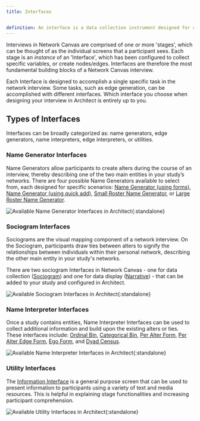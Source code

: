 ```yaml
---
title: Interfaces


definition: An interface is a data collection instrument designed for a specific task. Interfaces are configured in Architect, and added to the interview protocol, where they are subsequently called stages.
---
```


Interviews in Network Canvas are comprised of one or more 'stages', which can be thought of as the individual screens that a participant sees. Each stage is an _instance_ of an 'Interface', which has been configured to collect specific variables, or create nodes/edges. Interfaces are therefore the most fundamental building blocks of a Network Canvas interview.

Each Interface is designed to accomplish a single specific task in the network interview. Some tasks, such as edge generation, can be accomplished with different interfaces. Which interface you choose when designing your interview in Architect is entirely up to you.

## Types of Interfaces

Interfaces can be broadly categorized as: name generators, edge generators, name interpreters, edge interpreters, or utilities.

### Name Generator Interfaces

Name Generators allow participants to create alters during the course of an interview, thereby describing one of the two main entities in your study’s networks. There are four possible Name Generators available to select from, each designed for specific scenarios: [Name Generator (using forms)](../_interface-documentation/name-generator-using-forms.md), [Name Generator (using quick add)](../_interface-documentation/name-generator-using-quick-add.md), [Small Roster Name Generator](../_interface-documentation/small-roster-name-generator.md), or [Large Roster Name Generator](../_interface-documentation/large-roster-name-generator.md).

![Available Name Generator Interfaces in Architect](../../assets/img/key-concepts/interfaces/name-generators.png){:standalone}

### Sociogram Interfaces

Sociograms are the visual mapping component of a network interview. On the Sociogram, participants draw ties between alters to signify the relationships between individuals within their personal network, describing the other main entity in your study's networks.

There are two sociogram Interfaces in Network Canvas - one for data collection ([Sociogram](../_interface-documentation/sociogram.md)) and one for data display ([Narrative](../_interface-documentation/narrative.md)) - that can be added to your study and configured in Architect.

![Available Sociogram Interfaces in Architect](../../assets/img/key-concepts/interfaces/sociograms.png){:standalone}

### Name Interpreter Interfaces

Once a study contains entities, Name Interpreter Interfaces can be used to collect additional information and build upon the existing alters or ties. These interfaces include: [Ordinal Bin](../_interface-documentation/ordinal-bin.md), [Categorical Bin](../_interface-documentation/categorical-bin.md), [Per Alter Form](../_interface-documentation/per-alter-form.md), [Per Alter Edge Form](../_interface-documentation/per-alter-edge-form.md), [Ego Form](../_interface-documentation/ego-form.md), and [Dyad Census](../_interface-documentation/dyad-census.md).

![Available Name Interpreter Interfaces in Architect](../../assets/img/key-concepts/interfaces/name-interpreters.png){:standalone}

### Utility Interfaces

The [Information Interface](../_interface-documentation/information.md) is a general purpose screen that can be used to present information to participants using a variety of text and media resources. This is helpful in explaining stage functionalities and increasing participant comprehension.

![Available Utility Interfaces in Architect](../../assets/img/key-concepts/interfaces/utilities.png){:standalone}
